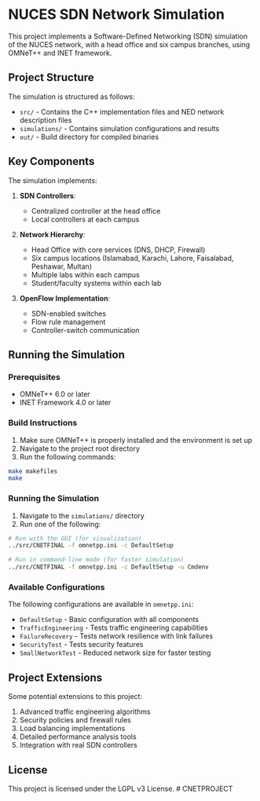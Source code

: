 # NUCES SDN Network Simulation

This project implements a Software-Defined Networking (SDN) simulation of the NUCES network, with a head office and six campus branches, using OMNeT++ and INET framework.

## Project Structure

The simulation is structured as follows:

- `src/` - Contains the C++ implementation files and NED network description files
- `simulations/` - Contains simulation configurations and results
- `out/` - Build directory for compiled binaries

## Key Components

The simulation implements:

1. **SDN Controllers**:
   - Centralized controller at the head office
   - Local controllers at each campus

2. **Network Hierarchy**:
   - Head Office with core services (DNS, DHCP, Firewall)
   - Six campus locations (Islamabad, Karachi, Lahore, Faisalabad, Peshawar, Multan)
   - Multiple labs within each campus
   - Student/faculty systems within each lab

3. **OpenFlow Implementation**:
   - SDN-enabled switches
   - Flow rule management
   - Controller-switch communication

## Running the Simulation

### Prerequisites

- OMNeT++ 6.0 or later
- INET Framework 4.0 or later

### Build Instructions

1. Make sure OMNeT++ is properly installed and the environment is set up
2. Navigate to the project root directory
3. Run the following commands:

```bash
make makefiles
make
```

### Running the Simulation

1. Navigate to the `simulations/` directory
2. Run one of the following:

```bash
# Run with the GUI (for visualization)
../src/CNETFINAL -f omnetpp.ini -c DefaultSetup

# Run in command-line mode (for faster simulation)
../src/CNETFINAL -f omnetpp.ini -c DefaultSetup -u Cmdenv
```

### Available Configurations

The following configurations are available in `omnetpp.ini`:

- `DefaultSetup` - Basic configuration with all components
- `TrafficEngineering` - Tests traffic engineering capabilities
- `FailureRecovery` - Tests network resilience with link failures
- `SecurityTest` - Tests security features
- `SmallNetworkTest` - Reduced network size for faster testing

## Project Extensions

Some potential extensions to this project:

1. Advanced traffic engineering algorithms
2. Security policies and firewall rules
3. Load balancing implementations
4. Detailed performance analysis tools
5. Integration with real SDN controllers

## License

This project is licensed under the LGPL v3 License. #   C N E T P R O J E C T  
 